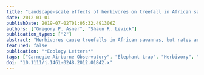 ```yaml
---
title: "Landscape-scale effects of herbivores on treefall in African savannas"
date: 2012-01-01
publishDate: 2019-07-02T01:05:32.491306Z
authors: ["Gregory P. Asner", "Shaun R. Levick"]
publication_types: ["2"]
abstract: "Herbivores cause treefalls in African savannas, but rates are unknown at large scales required to forecast changes in biodiversity and ecosystem processes. We combined landscape-scale herbivore exclosures with repeat airborne Light Detection and Ranging of 58 429 trees in Kruger National Park, South Africa, to assess sources of savanna treefall across nested gradients of climate, topography, and soil fertility. Elephants were revealed as the primary agent of treefall across widely varying savanna conditions, and a large-scale 'elephant trap' predominantly removes maturing savanna trees in the 5-9 m height range. Treefall rates averaged 6 times higher in areas accessible to elephants, but proportionally more treefall occurred on high-nutrient basalts and in lowland catena areas. These patterns were superimposed on a climate-mediated regime of increasing treefall with precipitation in the absence of herbivores. These landscape-scale patterns reveal environmental controls underpinning herbivore-mediated tree turnover, highlighting the need for context-dependent science and management."
featured: false
publication: "*Ecology Letters*"
tags: ["Carnegie Airborne Observatory", "Elephant trap", "Herbivory", "Kruger National Park", "LiDAR", "Mega-herbivore", "South Africa", "Tree turnover", "Treefall dynamics"]
doi: "10.1111/j.1461-0248.2012.01842.x"
---
```


